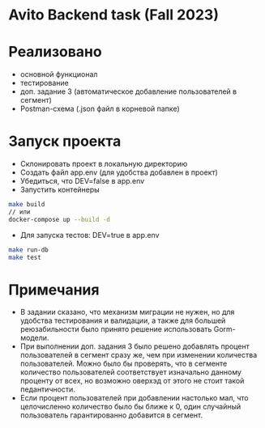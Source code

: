 # Avito Backend task (Fall 2023)

# Реализовано

- основной функционал
- тестирование
- доп. задание 3 (автоматическое добавление пользователей в сегмент)
- Postman-схема (.json файл в корневой папке)

# Запуск проекта

- Склонировать проект в локальную директорию
- Создать файл app.env (для удобства добавлен в проект)
- Убедиться, что DEV=false в app.env
- Запустить контейнеры

```sh
make build
// или
docker-compose up --build -d
```

- Для запуска тестов: DEV=true в app.env

```sh
make run-db
make test
```

# Примечания

- В задании сказано, что механизм миграции не нужен, но для удобства тестирования и валидации, а также для большей реюзабильности было принято решение использовать Gorm-модели.
- При выполнении доп. задания 3 было решено добавлять процент пользователей в сегмент сразу же, чем при изменении количества пользователей. Можно было бы проверять, что в сегменте количество пользователей соответствует изначально данному проценту от всех, но возможно оверхэд от этого не стоит такой педантичности.
- Если процент пользователей при добавлении настолько мал, что целочисленно количество было бы ближе к 0, один случайный пользователь гарантированно добавится в сегмент.
